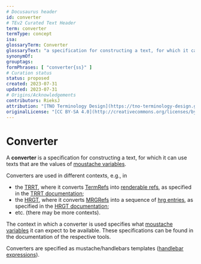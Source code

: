 ```yaml
---
# Docusaurus header
id: converter
# TEv2 Curated Text Header
term: converter
termType: concept
isa:
glossaryTerm: Converter
glossaryText: "a specification for constructing a text, for which it can use texts that are the values of [moustache variables](@)."
synonymOf:
grouptags: 
formPhrases: [ "converter{ss}" ]
# Curation status
status: proposed
created: 2023-07-31
updated: 2023-07-31
# Origins/Acknowledgements
contributors: RieksJ
attribution: "[TNO Terminology Design](https://tno-terminology-design.github.io/tev2-specifications/docs)"
originalLicense: "[CC BY-SA 4.0](http://creativecommons.org/licenses/by-sa/4.0/?ref=chooser-v1)"
---
```


# Converter

A **converter** is a specification for constructing a text, for which it can use texts that are the values of [moustache variables](@).

Converters are used in different contexts, e.g., in
- the [TRRT](@), where it converts [TermRefs](@) into [renderable refs](@),  as specified in the [TRRT documentation](/docs/spec-tools/trrt#trrt-converters);
- the [HRGT](@), where it converts [MRGRefs](@) into a sequence of [hrg entries](@), as specified in the [HRGT documentation](/docs/spec-tools/hrgt#hrgt-converters);
- etc. (there may be more contexts).

The context in which a converter is used specifies what [moustache variables](@) it can expect to be available. These specifications can be found in the documentation of the respective tools.

Converters are specified as mustache/handlebars templates ([handlebar expressions](https://handlebarsjs.com/guide/#what-is-handlebars)).
